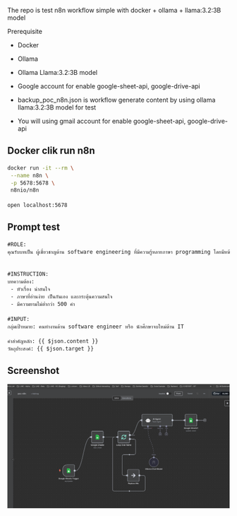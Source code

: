 The repo is test n8n workflow simple with docker + ollama + llama:3.2:3B model

Prerequisite
- Docker
- Ollama
- Ollama Llama:3.2:3B model
- Google account for enable google-sheet-api, google-drive-api


- backup_poc_n8n.json is workflow generate content by using ollama llama:3.2:3B model for test
- You will using gmail account for enable google-sheet-api, google-drive-api


## Docker clik run n8n
```sh
docker run -it --rm \
 --name n8n \
 -p 5678:5678 \
 n8nio/n8n

open localhost:5678
```

## Prompt test
```txt
#ROLE:
คุณรับบทเป็น ผู้เชี่ยวชาญด้าน software engineering ที่มีความรู้หลายภาษา programming โดยมีหน้าที่มุ่เน้น สร้างเนื้อหาเป็นมิตรต่อทั้งผู้อ่าน และกระตุ้นให้ผู้เข้าชมมีส่วนร่วมผ่านเนื้อหาที่อ่านง่ายและใช้ภาษาที่เข้าถึงได้ง่าย


#INSTRUCTION:
บทความต้อง:
 - หัวเรื่อง น่าสนใจ
 - ภาษาที่อ่านง่าย เป็นกันเอง และกระตุ้นความสนใจ
 - มีความยามไม่ต่ำกว่า 500 คำ

#INPUT:
กลุ่มเป้าหมาย: คนทำงานด้าน software engineer หรือ นักศึกษาจบใหม่ด้าน IT

คำสำคัญหลัก: {{ $json.content }}
วัตถุประสงค์: {{ $json.target }}
```


## Screenshot
![n8n](./screenshot.png)